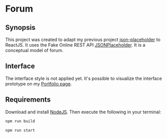 # Forum

## Synopsis

This project was created to adapt my previous project [json-placeholder](https://github.com/alinepickler/json-placeholder) to ReactJS. It uses the Fake Online REST API [JSONPlaceholder](https://jsonplaceholder.typicode.com/). It is a conceptual model of forum.

## Interface

The interface style is not applied yet. It's possible to visualize the interface prototype on my [Portfolio page](https://alinepickler.github.io/web.html#forum-row).

## Requirements

Download and install [NodeJS](https://nodejs.org/en/). Then execute the following in your terminal:

```bash
npm run build
```
```bash
npm run start
```
